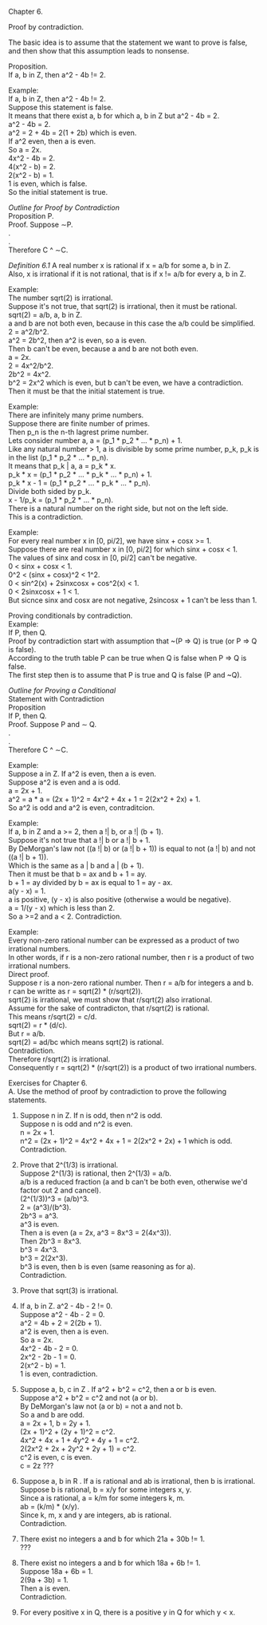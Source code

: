 Chapter 6.     

Proof by contradiction.     


The basic idea is to assume that the statement we want to prove is false, and then show that this assumption leads to nonsense.      

Proposition.     
If a, b in Z, then a^2 - 4b != 2.      


Example:     
If a, b in Z, then a^2 - 4b != 2.     
Suppose this statement is false.     
It means that there exist a, b for which a, b in Z but a^2 - 4b = 2.     
a^2 - 4b = 2.     
a^2 = 2 + 4b = 2(1 + 2b) which is even.     
If a^2 even, then a is even.     
So a = 2x.     
4x^2 - 4b = 2.     
4(x^2 - b) = 2.      
2(x^2 - b) = 1.     
1 is even, which is false.     
So the initial statement is true.     


*Outline for Proof by Contradiction*    
Proposition P.     
Proof. Suppose ∼P.     
.     
.     
Therefore C ^ ∼C.     


*Definition 6.1* A real number x is rational if x = a/b for some a, b in Z.     
Also, x is irrational if it is not rational, that is if x != a/b for every a, b in Z.     


Example:     
The number sqrt(2) is irrational.     
Suppose it's not true, that sqrt(2) is irrational, then it must be rational.     
sqrt(2) = a/b, a, b in Z.     
a and b are not both even, because in this case the a/b could be simplified.     
2 = a^2/b^2.      
a^2 = 2b^2, then a^2 is even, so a is even.     
Then b can't be even, because a and b are not both even.     
a = 2x.     
2 = 4x^2/b^2.     
2b^2 = 4x^2.      
b^2 = 2x^2 which is even, but b can't be even, we have a contradiction.     
Then it must be that the initial statement is true.     



Example:      
There are infinitely many prime numbers.     
Suppose there are finite number of primes.       
Then p_n is the n-th lagrest prime number.      
Lets consider number a, a = (p_1 * p_2 * ... * p_n) + 1.       
Like any natural number > 1, a is divisible by some prime number, p_k, p_k is in the list (p_1 * p_2 * ... * p_n).     
It means that p_k | a, a = p_k * x.     
p_k * x = (p_1 * p_2 * ... * p_k * ... * p_n) + 1.     
p_k * x - 1 = (p_1 * p_2 * ... * p_k * ... * p_n).       
Divide both sided by p_k.       
x - 1/p_k = (p_1 * p_2 * ... * p_n).      
There is a natural number on the right side, but not on the left side.     
This is a contradiction.     



Example:      
For every real number x in [0, pi/2], we have sinx + cosx >= 1.       
Suppose there are real number x in [0, pi/2] for which sinx + cosx < 1.     
The values of sinx and cosx in [0, pi/2] can't be negative.    
0 < sinx + cosx < 1.     
0^2 < (sinx + cosx)^2 < 1^2.      
0 < sin^2(x) + 2sinxcosx + cos^2(x) < 1.     
0 < 2sinxcosx + 1 < 1.      
But sicnce sinx and cosx are not negative, 2sincosx + 1 can't be less than 1.    



Proving conditionals by contradiction.      
Example:      
If P, then Q.    
Proof by contradiction start with assumption that ~(P => Q) is true (or P => Q is false).     
According to the truth table P can be true when Q is false when P => Q is false.     
The first step then is to assume that P is true and Q is false (P and ~Q).     

*Outline for Proving a Conditional*     
Statement with Contradiction     
Proposition     
If P, then Q.     
Proof. Suppose P and ∼ Q.     
.     
.     
Therefore C ^ ∼C.     



Example:     
Suppose a in Z. If a^2 is even, then a is even.     
Suppose a^2 is even and a is odd.     
a = 2x + 1.     
a^2 = a * a = (2x + 1)^2 = 4x^2 + 4x + 1 = 2(2x^2 + 2x) + 1.     
So a^2 is odd and a^2 is even, contraditcion.     



Example:      
If a, b in Z and a >= 2, then a !| b, or a !| (b + 1).       
Suppose it's not true that a !| b or a !| b + 1.     
By DeMorgan's law  not ((a !| b) or (a !| b + 1)) is equal to not (a !| b) and not ((a !| b + 1)).     
Which is the same as a | b and a | (b + 1).     
Then it must be that b = ax and b + 1 = ay.      
b + 1 = ay divided by b = ax is equal to 1 = ay - ax.     
a(y - x) = 1.     
a is positive, (y - x) is also positive (otherwise a would be negative).     
a = 1/(y - x) which is less than 2.     
So a >=2 and a < 2. Contradiction.     




Example:     
Every non-zero rational number can be expressed as a product of two irrational numbers.       
In other words, if r is a non-zero rational number, then r is a product of two irrational numbers.     
Direct proof.     
Suppose r is a non-zero rational number. Then r = a/b for integers a and b.     
r can be writte as r = sqrt(2) * (r/sqrt(2)).     
sqrt(2) is irrational, we must show that r/sqrt(2) also irrational.     
Assume for the sake of contradicton, that r/sqrt(2) is rational.     
This means r/sqrt(2) = c/d.     
sqrt(2) = r * (d/c).     
But r = a/b.     
sqrt(2) = ad/bc which means sqrt(2) is rational.     
Contradiction.     
Therefore r/sqrt(2) is irrational.     
Consequently r = sqrt(2) * (r/sqrt(2)) is a product of two irrational numbers.      



Exercises for Chapter 6.      
A. Use the method of proof by contradiction to prove the following statements.     


1. Suppose n in Z. If n is odd, then n^2 is odd.     
Suppose n is odd and n^2 is even.     
n = 2x + 1.     
n^2 = (2x + 1)^2 = 4x^2 + 4x + 1 = 2(2x^2 + 2x) + 1 which is odd.     
Contradiction.     



3. Prove that 2^(1/3) is irrational.     
Suppose 2^(1/3) is rational, then 2^(1/3) = a/b.     
a/b is a reduced fraction (a and b can't be both even, otherwise we'd factor out 2 and cancel).     
(2^(1/3))^3 = (a/b)^3.     
2 = (a^3)/(b^3).     
2b^3 = a^3.     
a^3 is even.     
Then a is even (a = 2x, a^3 = 8x^3 = 2(4x^3)).     
Then 2b^3 = 8x^3.     
b^3 = 4x^3.     
b^3 = 2(2x^3).     
b^3 is even, then b is even (same reasoning as for a).     
Contradiction.    


5. Prove that sqrt(3) is irrational.      



6. If a, b in Z. a^2 - 4b - 2 != 0.     
Suppose a^2 - 4b - 2 = 0.     
a^2 = 4b + 2 = 2(2b + 1).     
a^2 is even, then a is even.     
So a = 2x.     
4x^2 - 4b - 2 = 0.     
2x^2 - 2b - 1 = 0.     
2(x^2 - b) = 1.    
1 is even, contradiction.     



8. Suppose a, b, c in Z . If a^2 + b^2 = c^2, then a or b is even.      
Suppose a^2 + b^2 = c^2 and not (a or b).      
By DeMorgan's law not (a or b) = not a and not b.     
So a and b are odd.     
a = 2x + 1, b = 2y + 1.     
(2x + 1)^2 + (2y + 1)^2 = c^2.     
4x^2 + 4x + 1 + 4y^2 + 4y + 1 = c^2.     
2(2x^2 + 2x + 2y^2 + 2y + 1) = c^2.     
c^2 is even, c is even.     
c = 2z
???


9. Suppose a, b in R . If a is rational and ab is irrational, then b is irrational.     
Suppose b is rational, b = x/y for some integers x, y.     
Since a is rational, a = k/m for some integers k, m.     
ab = (k/m) * (x/y).     
Since k, m, x and y are integers, ab is rational.     
Contradiction.     



10. There exist no integers a and b for which 21a + 30b != 1.          
???



11. There exist no integers a and b for which 18a + 6b != 1.    
Suppose 18a + 6b = 1.      
2(9a + 3b) = 1.     
Then a is even.     
Contradiction.     


12. For every positive x in Q, there is a positive y in Q for which y < x.

